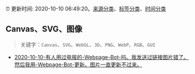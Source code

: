 :alarm_clock: 更新时间: 2020-10-10 06:49:20。[来源分类](../README.md)、[标签分类](../TAGS.md)、[时间分类](../TIMELINE.md)

## Canvas、SVG、图像


> 关键字：`Canvas`、`SVG`、`WebGL`、`3D`、`PNG`、`WebP`、`RGB`、`GUI`



- [2020-10-10-有人用过电报的-Webpage-Bot-吗。我发送过链接图片错了。然后我用-Webpage-Bot-更新。图片一直更新不过来。](https://www.v2ex.com/t/713637) 
